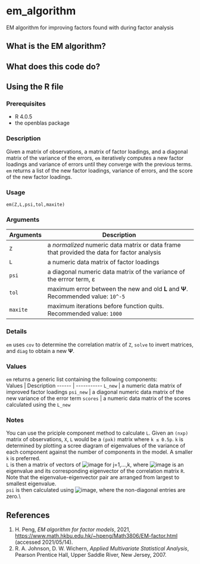 # em_algorithm
EM algorithm for improving factors found with during factor analysis

## What is the EM algorithm?

## What does this code do?

## Using the R file
### Prerequisites
* R 4.0.5
* the openblas package
 
### Description
Given a matrix of observations, a matrix of factor loadings, and a diagonal matrix of the variance of the errors, `em` iteratively computes a new factor loadings and variance of errors until they converge with the previous terms. \
`em` returns a list of the new factor loadings, variance of errors, and the score of the new factor loadings. 

### Usage
    em(Z,L,psi,tol,maxite)

### Arguments
Arguments | Description
--------- | --------------
`Z` | a *normalized* numeric data matrix or data frame that provided the data for factor analysis
`L` | a numeric data matrix of factor loadings
`psi` | a diagonal numeric data matrix of the variance of the errror term, ε
`tol` | maximum error between the new and old **L** and **Ψ**. Recommended value: `10^-5`
`maxite` | maximum iterations before function quits. Recommended value: `1000` 

### Details
`em` uses `cov` to determine the correlation matrix of `Z`, `solve` to invert matrices, and `diag` to obtain a new **Ψ**.

### Values
`em` returns a generic list containing the following components: \
Values | Description
------ | -----------
`L_new` | a numeric data matrix of improved factor loadings
`psi_new` | a diagonal numeric data matrix of the new variance of the error term
`scores` | a numeric data matrix of the scores calculated using the `L_new`

### Notes
You can use the priciple component method to calculate `L`.
Given an `(nxp)` matrix of observations, `X`, `L` would be a `(pxk)` matrix where `k ≤ 0.5p`. 
`k` is determined by plotting a scree diagram of eigenvalues of the variance of each component against the number of components in the model. A smaller `k` is preferred. \
`L` is then a matrix of vectors of ![image](https://user-images.githubusercontent.com/83638650/119684020-bf4f5d80-be76-11eb-80b9-5482f25298f0.png) for j=1,...,k, where ![image](https://user-images.githubusercontent.com/83638650/119684474-1bb27d00-be77-11eb-8f05-ddd76898d938.png) is an eigenvalue and its corresponding eigenvector of the correlation matrix `R`. Note that the eigenvalue-eigenvector pair are arranged from largest to smallest eigenvalue. \
`psi` is then calculated using ![image](https://user-images.githubusercontent.com/83638650/119685786-40f3bb00-be78-11eb-9794-2116563f3c42.png), where the non-diagonal entries are zero.\

## References
1. H. Peng, *EM algorithm for factor models*, 2021, https://www.math.hkbu.edu.hk/~hpeng/Math3806/EM-factor.html (accessed 2021/05/14).
2. R. A. Johnson, D. W. Wichern, *Applied Multivariate Statistical Analysis*, Pearson Prentice Hall, Upper Saddle River, New Jersey, 2007.
